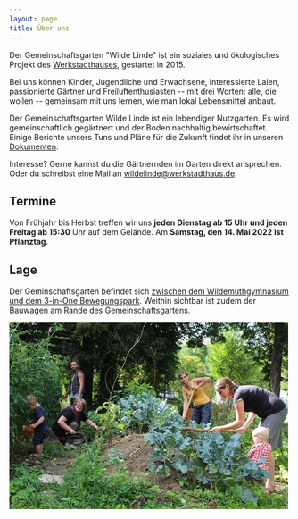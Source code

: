 ```yaml
---
layout: page
title: Über uns 
---
```


Der Gemeinschaftsgarten "Wilde Linde" ist ein soziales und ökologisches Projekt des [Werkstadthauses](https://www.werkstadthaus.de/), gestartet in 2015.

Bei uns können Kinder, Jugendliche und Erwachsene, interessierte Laien, passionierte Gärtner und Freiluftenthusiasten -- mit drei Worten: alle, die wollen -- gemeinsam mit uns lernen, wie man lokal Lebensmittel anbaut.

Der Gemeinschaftsgarten Wilde Linde ist ein lebendiger Nutzgarten. Es wird gemeinschaftlich gegärtnert und der Boden nachhaltig bewirtschaftet. Einige Berichte unsers Tuns und Pläne für die Zukunft findet ihr in unseren [Dokumenten](Dokumente).  

Interesse? Gerne kannst du die Gärtnernden im Garten direkt ansprechen. Oder du schreibst eine Mail an [wildelinde@werkstadthaus.de](mailto:wildelinde@werkstadthaus.de).

## Termine

Von Frühjahr bis Herbst treffen wir uns **jeden Dienstag ab 15 Uhr und jeden Freitag ab 15:30** Uhr auf dem Gelände. Am **Samstag, den 14. Mai 2022 ist Pflanztag**. 

## Lage

Der Geminschaftsgarten befindet sich [zwischen dem Wildemuthgymnasium und dem 3-in-One Bewegungspark](https://www.google.de/maps/@48.5154661,9.0471768,212m/data=!3m1!1e3). Weithin sichtbar ist zudem der Bauwagen am Rande des Gemeinschaftsgartens.

![Beim Gärtnern](assets/Wilde_Linde-Gemeinschaftsgaertnern_small.jpg "Beim Gärtnern")



